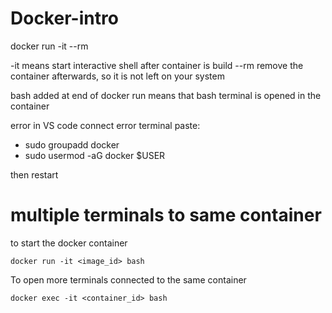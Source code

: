 # Docker-intro

docker run -it --rm

-it means start interactive shell after container is build
--rm remove the container afterwards, so it is not left on your system

bash added at end of docker run means that bash terminal is opened in the container




error in VS code connect error
terminal paste:
- sudo groupadd docker
- sudo usermod -aG docker $USER

then restart



# multiple terminals to same container
to start the docker container
```
docker run -it <image_id> bash
```
To open more terminals connected to the same container
```
docker exec -it <container_id> bash
